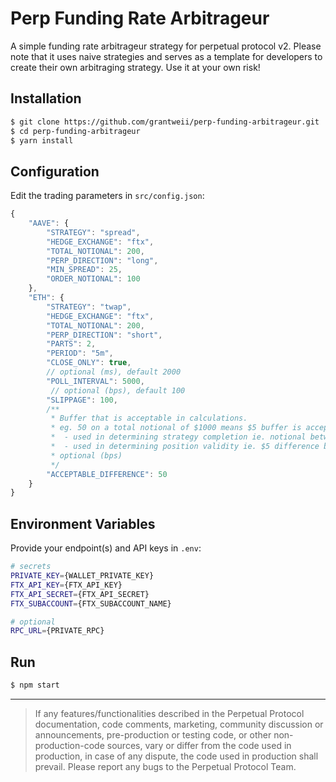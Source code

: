 # Perp Funding Rate Arbitrageur

A simple funding rate arbitrageur strategy for perpetual protocol v2. Please note that it uses naive strategies and serves as a template for developers to create their own arbitraging strategy. Use it at your own risk!

## Installation

```bash
$ git clone https://github.com/grantweii/perp-funding-arbitrageur.git
$ cd perp-funding-arbitrageur
$ yarn install
```

## Configuration

Edit the trading parameters in `src/config.json`:

```javascript
{
    "AAVE": {
        "STRATEGY": "spread",
        "HEDGE_EXCHANGE": "ftx",
        "TOTAL_NOTIONAL": 200,
        "PERP_DIRECTION": "long",
        "MIN_SPREAD": 25,
        "ORDER_NOTIONAL": 100
    },
    "ETH": {
        "STRATEGY": "twap",
        "HEDGE_EXCHANGE": "ftx",
        "TOTAL_NOTIONAL": 200,
        "PERP_DIRECTION": "short",
        "PARTS": 2,
        "PERIOD": "5m",
        "CLOSE_ONLY": true,
        // optional (ms), default 2000
        "POLL_INTERVAL": 5000,
         // optional (bps), default 100
        "SLIPPAGE": 100,
        /**
         * Buffer that is acceptable in calculations.
         * eg. 50 on a total notional of $1000 means $5 buffer is acceptable.
         *  - used in determining strategy completion ie. notional between $995 and $1005 will be considered complete when OPENING
         *  - used in determining position validity ie. $5 difference between hedge notional and perp notional is still considered valid
         * optional (bps)
         */
        "ACCEPTABLE_DIFFERENCE": 50
    }
}
```

## Environment Variables

Provide your endpoint(s) and API keys in `.env`:

```bash
# secrets
PRIVATE_KEY={WALLET_PRIVATE_KEY}
FTX_API_KEY={FTX_API_KEY}
FTX_API_SECRET={FTX_API_SECRET}
FTX_SUBACCOUNT={FTX_SUBACCOUNT_NAME}

# optional
RPC_URL={PRIVATE_RPC}
```

## Run

```bash
$ npm start
```

---

> If any features/functionalities described in the Perpetual Protocol documentation, code comments, marketing, community discussion or announcements, pre-production or testing code, or other non-production-code sources, vary or differ from the code used in production, in case of any dispute, the code used in production shall prevail. Please report any bugs to the Perpetual Protocol Team.